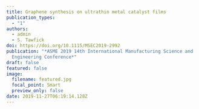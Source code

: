 ```yaml
---
title: Graphene synthesis on ultrathin metal catalyst films
publication_types:
  - "1"
authors:
  - admin
  - S. Tawfick
doi: https://doi.org/10.1115/MSEC2019-2992
publication: "*ASME 2019 14th International Manufacturing Science and
  Engineering Conference*"
draft: false
featured: false
image:
  filename: featured.jpg
  focal_point: Smart
  preview_only: false
date: 2019-11-27T06:19:14.128Z
---
```

